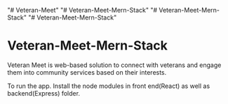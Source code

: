 "# Veteran-Meet" 
"# Veteran-Meet-Mern-Stack" 
"# Veteran-Meet-Mern-Stack" 
"# Veteran-Meet-Mern-Stack" 
# Veteran-Meet-Mern-Stack

Veteran Meet is web-based solution to connect with veterans and engage them into community services based on their interests.

To run the app.
Install the node modules in front end(React) as well as backend(Express) folder. 